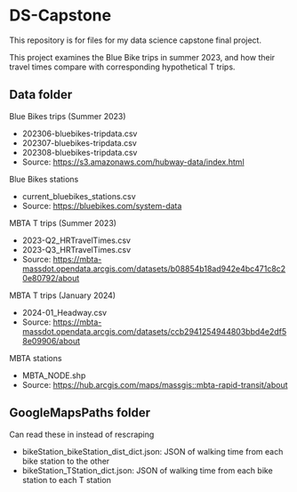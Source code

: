 # DS-Capstone
This repository is for files for my data science capstone final project.

This project examines the Blue Bike trips in summer 2023, and how their travel times compare with corresponding hypothetical T trips.

Data folder
-
Blue Bikes trips (Summer 2023)
- 202306-bluebikes-tripdata.csv
- 202307-bluebikes-tripdata.csv
- 202308-bluebikes-tripdata.csv
- Source: https://s3.amazonaws.com/hubway-data/index.html

Blue Bikes stations
- current_bluebikes_stations.csv
- Source: https://bluebikes.com/system-data

MBTA T trips (Summer 2023)
- 2023-Q2_HRTravelTimes.csv
- 2023-Q3_HRTravelTimes.csv
- Source: https://mbta-massdot.opendata.arcgis.com/datasets/b08854b18ad942e4bc471c8c20e80792/about

MBTA T trips (January 2024)
- 2024-01_Headway.csv
- Source: https://mbta-massdot.opendata.arcgis.com/datasets/ccb2941254944803bbd4e2df58e09906/about

MBTA stations
- MBTA_NODE.shp
- Source: https://hub.arcgis.com/maps/massgis::mbta-rapid-transit/about



GoogleMapsPaths folder
-
Can read these in instead of rescraping

- bikeStation_bikeStation_dist_dict.json: JSON of walking time from each bike station to the other
- bikeStation_TStation_dict.json: JSON of walking time from each bike station to each T station
